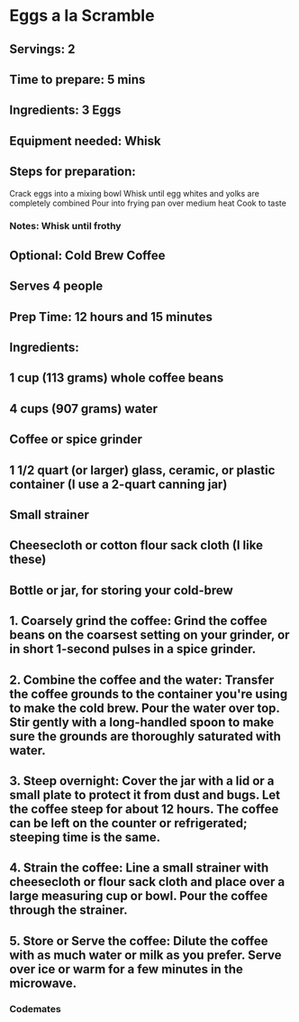 # Eggs a la Scramble 

## Servings: 2

## Time to prepare: 5 mins

## Ingredients: 3 Eggs


## Equipment needed: Whisk


## Steps for preparation: 
Crack eggs into a mixing bowl
Whisk until egg whites and yolks are completely combined
Pour into frying pan over medium heat
Cook to taste


### Notes: Whisk until frothy

## Optional: Cold Brew Coffee

## Serves 4 people

## Prep Time: 12 hours and 15 minutes

## Ingredients: 
## 1 cup (113 grams) whole coffee beans
## 4 cups (907 grams) water

## Coffee or spice grinder
## 1 1/2 quart (or larger) glass, ceramic, or plastic container (I use a 2-quart canning jar)
## Small strainer
## Cheesecloth or cotton flour sack cloth (I like these)
## Bottle or jar, for storing your cold-brew


## 1. Coarsely grind the coffee: Grind the coffee beans on the coarsest setting on your grinder, or in short 1-second pulses in a spice grinder. 
## 2. Combine the coffee and the water: Transfer the coffee grounds to the container you're using to make the cold brew. Pour the water over top. Stir gently with a long-handled spoon to make sure the grounds are thoroughly saturated with water.
## 3. Steep overnight: Cover the jar with a lid or a small plate to protect it from dust and bugs. Let the coffee steep for about 12 hours. The coffee can be left on the counter or refrigerated; steeping time is the same.
## 4. Strain the coffee: Line a small strainer with cheesecloth or flour sack cloth and place over a large measuring cup or bowl. Pour the coffee through the strainer.
## 5. Store or Serve the coffee: Dilute the coffee with as much water or milk as you prefer. Serve over ice or warm for a few minutes in the microwave.

### Codemates #
